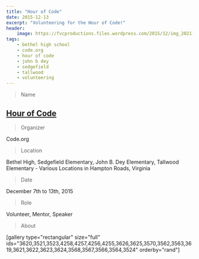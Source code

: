 ```yaml
---
title: "Hour of Code"
date: 2015-12-13
excerpt: "Volunteering for the Hour of Code!"
header:
    image: https://fvcproductions.files.wordpress.com/2015/12/img_2021-e1500183465332.jpg
tags:
    - bethel high school
    - code.org
    - hour of code
    - john b dey
    - sedgefield
    - tallwood
    - volunteering
---
```


> Name

## <a href="https://hourofcode.com" target="_blank" rel="noopener">Hour of Code</a>

> Organizer

Code.org

> Location

Bethel High, Sedgefield Elementary, John B. Dey Elementary, Tallwood Elementary - Various Locations in Hampton Roads, Virginia

> Date

December 7th to 13th, 2015

> Role

Volunteer, Mentor, Speaker

> About

[gallery type="rectangular" size="full" ids="3620,3521,3523,4258,4257,4256,4255,3626,3625,3570,3562,3563,3619,3621,3622,3623,3624,3568,3567,3566,3564,3524" orderby="rand"]

